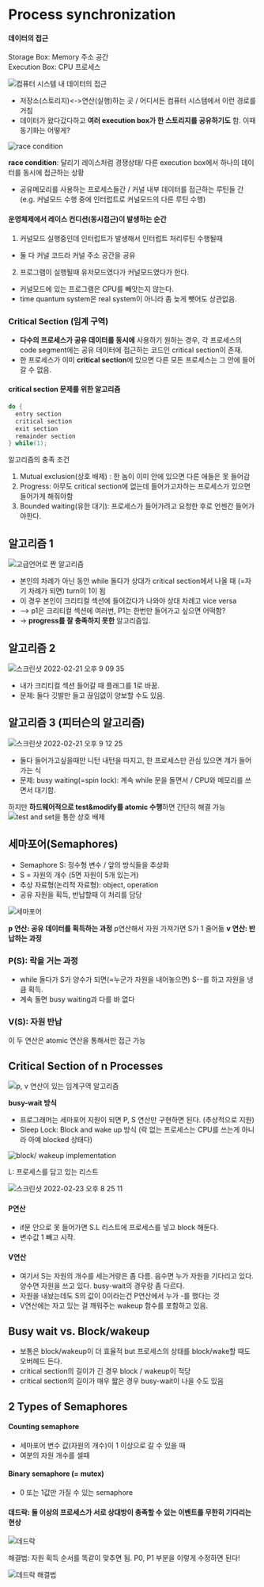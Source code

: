 # Process synchronization

#### 데이터의 접근
Storage Box: Memory 주소 공간  
Execution Box: CPU 프로세스

![컴퓨터 시스템 내 데이터의 접근](https://user-images.githubusercontent.com/50111853/154946794-c1e3a6c1-358d-4b1b-9432-3283ff4300d1.png)

- 저장소(스토리지)<->연산(실행)하는 곳 / 어디서든 컴퓨터 시스템에서 이런 경로를 거침
- 데이터가 왔다갔다하고 **여러 execution box가 한 스토리지를 공유하기도** 함. 이때 동기화는 어떻게? 

![race condition](https://user-images.githubusercontent.com/50111853/154947007-68147f7c-589d-48d1-a10e-e50a6e4aa0eb.png)

**race condition**: 달리기 레이스처럼 경쟁상태/ 다른 execution box에서 하나의 데이터를 동시에 접근하는 상황
- 공유메모리를 사용하는 프로세스들간 / 커널 내부 데이터를 접근하는 루틴들 간 (e.g. 커널모드 수행 중에 인터럽트로 커널모드의 다른 루틴 수행)

#### 운영체제에서 레이스 컨디션(동시접근)이 발생하는 순간
1. 커널모드 실행중인데 인터럽트가 발생해서 인터럽트 처리루틴 수행될때
  - 둘 다 커널 코드라 커널 주소 공간을 공유

2. 프로그램이 실행될때 유저모드였다가 커널모드였다가 한다.  
  - 커널모드에 있는 프로그램은 CPU를 빼앗는지 않는다.
  - time quantum system은 real system이 아니라 좀 늦게 뺏어도 상관없음.
 
### Critical Section (임계 구역)
- **다수의 프로세스가 공유 데이터를 동시에** 사용하기 원하는 경우, 각 프로세스의 code segment에는 공유 데이터에 접근하는 코드인 critical section이 존재.
- 한 프로세스가 이미 **critical section**에 있으면 다른 모든 프로세스는 그 안에 들어갈 수 없음.

#### critical section 문제를 위한 알고리즘
```c
do {
  entry section
  critical section
  exit section
  remainder section
} while(1);
```
알고리즘의 충족 조건
1. Mutual exclusion(상호 배제) : 한 놈이 이미 안에 있으면 다른 애들은 못 들어감
2. Progress: 아무도 critical section에 없는데 들어가고자하는 프로세스가 있으면 들어가게 해줘야함
3. Bounded waiting(유한 대기): 프로세스가 들어가려고 요청한 후로 언젠간 들어가야한다.


## 알고리즘 1
![고급언어로 짠 알고리즘](https://user-images.githubusercontent.com/50111853/154952318-6d2ac8c4-9604-4719-8b5d-797cd5dda2d0.png)

- 본인의 차례가 아닌 동안 while 돌다가 상대가 critical section에서 나올 때 (=자기 차례가 되면) turn이 1이 됨
- 이 경우 본인이 크리티컬 섹션에 들어갔다가 나와야 상대 차례고 vice versa
- --> p1은 크리티컬 섹션에 여러번, P1는 한번만 들어가고 싶으면 어떡함? 
- -> **progress를 잘 충족하지 못한** 알고리즘임.


## 알고리즘 2
![스크린샷 2022-02-21 오후 9 09 35](https://user-images.githubusercontent.com/50111853/154952631-2ead4d13-0160-45bb-955d-6ac696055f77.png)

- 내가 크리티컬 섹션 들어갈 때 플래그를 1로 바꿈. 
- 문제: 둘다 깃발만 들고 끊임없이 양보할 수도 있음.


## 알고리즘 3 (피터슨의 알고리즘)
![스크린샷 2022-02-21 오후 9 12 25](https://user-images.githubusercontent.com/50111853/154953064-5932358f-95d3-4cf6-ac52-ac2fce97a769.png)

- 둘다 들어가고싶을때만 니턴 내턴을 따지고, 한 프로세스만 관심 있으면 걔가 들어가는 식
- 문제: busy waiting(=spin lock): 계속 while 문을 돌면서 / CPU와 메모리를 쓰면서 대기함.

하지만 **하드웨어적으로 test&modify를 atomic 수행**하면 간단히 해결 가능
![test and set을 통한 상호 배제](https://user-images.githubusercontent.com/50111853/154954226-8547f53d-fed3-4188-b0f9-67b62b463468.png)


## 세마포어(Semaphores)
- Semaphore S: 정수형 변수 / 앞의 방식들을 추상화
- S = 자원의 개수 (5면 자원이 5개 있는거)
- 추상 자료형(논리적 자료형): object, operation
- 공유 자원을 획득, 반납할때 이 처리를 담당
 
![세마포어](https://user-images.githubusercontent.com/50111853/154954534-b1138b44-d7c4-4e23-bcce-d4198e4c0d84.png)

**p 연산: 공유 데이터를 획득하는 과정** p연산해서 자원 가져가면 S가 1 줄어듦
**v 연산: 반납하는 과정**

### P(S): 락을 거는 과정
- while 돌다가 S가 양수가 되면(=누군가 자원을 내어놓으면) S--를 하고 자원을 냉큼 획득.
- 계속 돌면 busy waiting과 다를 바 없다

### V(S): 자원 반납

이 두 연산은 atomic 연산을 통해서만 접근 가능

## Critical Section of n Processes
![p, v 연산이 있는 임계구역 알고리즘](https://user-images.githubusercontent.com/50111853/155309323-a8a0dee5-7ae2-437c-839c-d4deaa05625c.png)

**busy-wait 방식**
- 프로그래머는 세마포어 지원이 되면 P, S 연산만 구현하면 된다. (추상적으로 지원)
- Sleep Lock: Block and wake up 방식 (락 없는 프로세스는 CPU를 쓰는게 아니라 아예 blocked 상태다)

![block/ wakeup implementation](https://user-images.githubusercontent.com/50111853/155310277-c83b8c1e-1f51-4a75-b95c-8f8de3ebc806.png)

L: 프로세스를 담고 있는 리스트

![스크린샷 2022-02-23 오후 8 25 11](https://user-images.githubusercontent.com/50111853/155310450-0925d238-74dd-40ce-ab1d-e30d50911e27.png)

#### P연산
- if문 안으로 못 들어가면 S.L 리스트에 프로세스를 넣고 block 해둔다.
- 변수값 1 빼고 시작. 

#### V연산
- 여기서 S는 자원의 개수를 세는거랑은 좀 다름. 음수면 누가 자원을 기다리고 있다. 양수면 자원을 쓰고 있다. busy-wait의 경우랑 좀 다르다.
- 자원을 내놨는데도 S의 값이 0이라는건 P연산에서 누가 -를 했다는 것 
- V연산에는 자고 있는 걸 깨워주는 wakeup 함수를 포함하고 있음.


## Busy wait vs. Block/wakeup
- 보통은 block/wakeup이 더 효율적 but 프로세스의 상태를 block/wake할 때도 오버헤드 든다.
- critical section의 길이가 긴 경우 block / wakeup이 적당
- critical section의 길이가 매우 짧은 경우 busy-wait이 나을 수도 있음


## 2 Types of Semaphores
#### Counting semaphore
- 세마포어 변수 값(자원의 개수)이 1 이상으로 갈 수 있을 때
- 여분의 자원 개수를 셀때 

#### Binary semaphore (= mutex)
- 0 또는 1값만 가질 수 있는 semaphore

#### 데드락: 둘 이상의 프로세스가 서로 상대방이 충족할 수 있는 이벤트를 무한히 기다리는 현상
![데드락](https://user-images.githubusercontent.com/50111853/155311534-bf48d4b9-dab6-4039-8db0-d9048fe4a556.png)

해결법: 자원 획득 순서를 똑같이 맞추면 됨. P0, P1 부분을 이렇게 수정하면 된다!

![데드락 해결법](https://user-images.githubusercontent.com/50111853/155312017-70fa1eff-98fe-46a2-b2d9-9f7e6e7d6127.png)
